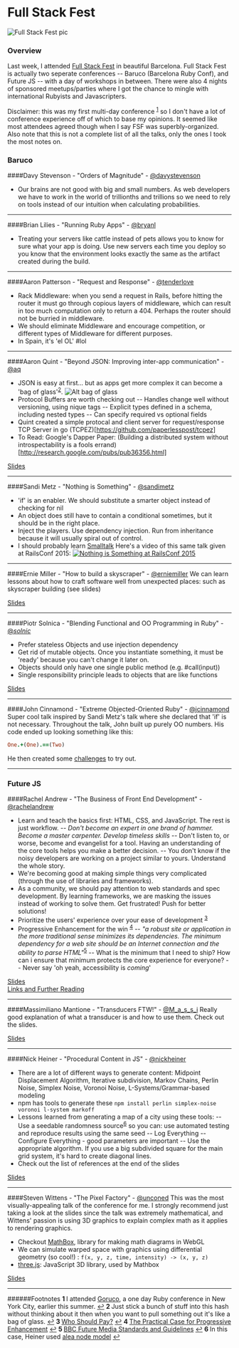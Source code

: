 # Full Stack Fest
![Full Stack Fest pic](https://s3-us-west-2.amazonaws.com/akievetphotos/fullstack.JPG)

### Overview

Last week, I attended [Full Stack Fest](http://fullstackfest.com/) in beautiful Barcelona. Full Stack Fest is actually two seperate conferences -- Baruco (Barcelona Ruby Conf), and Future JS -- with a day of workshops in between. There were also 4 nights of sponsored meetups/parties where I got the chance to mingle with international Rubyists and Javascripters.

Disclaimer: this was my first multi-day conference <sup id="a1">[1](#f1)</sup> so I don't have a lot of conference experience off of which to base my opinions. It seemed like most attendees agreed though when I say FSF was superbly-organized. Also note that this is not a complete list of all the talks, only the ones I took the most notes on.

### Baruco

####Davy Stevenson - "Orders of Magnitude" - [@davystevenson](https://twitter.com/davystevenson)
- Our brains are not good with big and small numbers. As web developers we have to work in the world of trillionths and trillions so we need to rely on tools instead of our intuition when calculating probabilities. 

---

####Brian Lilies - "Running Ruby Apps" - [@bryanl](https://twitter.com/bryanl)
- Treating your servers like cattle instead of pets allows you to know for sure what your app is doing. Use new servers each time you deploy so you know that the environment looks exactly the same as the artifact created during the build.

---


####Aaron Patterson - "Request and Response" - [@tenderlove](https://twitter.com/tenderlove)
- Rack Middleware: when you send a request in Rails, before hitting the router it must go through copious layers of middleware, which can result in too much computation only to return a 404. Perhaps the router should not be burried in middleware.
- We should eliminate Middleware and encourage competition, or different types of Middleware for different purposes.
- In Spain, it's 'el OL' #lol

---


####Aaron Quint - "Beyond JSON: Improving inter-app communication"  - [@aq](https://twitter.com/aq)
- JSON is easy at first... but as apps get more complex it can become a 'bag of glass'<sup id="a2">[2](#f2)</sup>.
![Alt bag of glass](http://assets.podomatic.net/ts/24/94/ff/eriknovak00/285%3E_8220534.jpg?1420722724)
- Protocol Buffers are worth checking out
-- Handles change well without versioning, using nique tags
-- Explicit types defined in a schema, including nested types
-- Can specify required vs optional fields
- Quint created a simple protocal and client server for request/response TCP Server in go (TCPEZ)[https://github.com/paperlesspost/tcpez]
- To Read: Google's Dapper Paper: (Building a distributed system without introspectability is a fools errand)[http://research.google.com/pubs/pub36356.html]

[Slides](https://speakerdeck.com/aq/beyond-json-improving-inter-app-communication)

---


####Sandi Metz - "Nothing is Something" - [@sandimetz](https://twitter.com/sandimetz)
- 'if' is an enabler. We should substitute a smarter object instead of checking for nil
- An object does still have to contain a conditional sometimes, but it should be in the right place.
- Inject the players. Use dependency injection. Run from inheritance because it will usually spiral out of control.
- I should probably learn [Smalltalk](https://en.wikipedia.org/wiki/Smalltalk)
Here's a video of this same talk given at RailsConf 2015:
[![Nothing is Something at RailsConf 2015](http://img.youtube.com/vi/29MAL8pJImQ/0.jpg)](https://www.youtube.com/watch?v=29MAL8pJImQ)

---

####Ernie Miller - "How to build a skyscraper" - [@erniemiller](https://twitter.com/erniemiller)
We can learn lessons about how to craft software well from unexpected places: such as skyscraper building (see slides)

[Slides](https://speakerdeck.com/erniemiller/how-to-build-a-skyscraper)

---

####Piotr Solnica - "Blending Functional and OO Programming in Ruby" - [@_solnic_](https://twitter.com/_solnic_)
- Prefer stateless Objects and use injection dependency
- Get rid of mutable objects. Once you instantiate something, it must be 'ready' because you can't change it later on.
- Objects should only have one single public method (e.g. #call(input))
- Single responsibility principle leads to objects that are like functions

[Slides](https://speakerdeck.com/solnic/blending-functional-and-oo-programming-in-ruby)

---

####John Cinnamond - "Extreme Objected-Oriented Ruby" - [@jcinnamond](https://twitter.com/jcinnamond)
Super cool talk inspired by Sandi Metz's talk where she declared that 'if' is not necessary. Throughout the talk, John built up purely OO numbers. 
His code ended up looking something like this:

```ruby
One.+(One).==(Two)
```

He then created some [challenges](https://github.com/jcinnamond/oo-ruby) to try out.

---

### Future JS

####Rachel Andrew - "The Business of Front End Development" - [@rachelandrew](https://twitter.com/rachelandrew)
- Learn and teach the basics first: HTML, CSS, and JavaScript. The rest is just workflow.
-- *Don't become an expert in one brand of hammer. Become a master carpenter. Develop timeless skills*
-- Don't listen to, or worse, become and evangelist for a tool. Having an understanding of the core tools helps you make a better decision.
-- You don't know if the noisy developers are working on a project similar to yours. Understand the whole story.
- We're becoming good at making simple things very complicated (through the use of libraries and frameworks).
- As a community, we should pay attention to web standards and spec development. By learning frameworks, we are masking the issues instead of working to solve them. Get frustrated! Push for better solutions!
- Prioritize the users' experience over your ease of development <sup id="a3">[3](#f3)</sup>
- Progressive Enhancement for the win <sup id="a4">[4](#f4)</sup>
-- *"a robust site or application in the more traditional sense minimizes its dependencies. The minimum dependency for a web site should be an Internet connection and the ability to parse HTML"*<sup id="a5">[5](#f5)</sup>
-- What is the minimum that I need to ship? How can i ensure that minimum protects the core experience for everyone?
-- Never say 'oh yeah, accessibility is *coming*'

[Slides](https://speakerdeck.com/rachelandrew/the-business-of-front-end-development)
<br />
[Links and Further Reading](https://rachelandrew.co.uk/presentations/business-of-front-end?utm_content=buffer9dcc0&utm_medium=social&utm_source=twitter.com&utm_campaign=buffer)

---

####Massimiliano Mantione - "Transducers FTW!" - [@M_a_s_s_i](https://twitter.com/M_a_s_s_i)
Really good explanation of what a transducer is and how to use them. Check out the slides.

[Slides](http://massimiliano-mantione.github.io/talks/FutureJs2015Transducers/GHP/index.html#/)

---

####Nick Heiner - "Procedural Content in JS" - [@nickheiner](https://twitter.com/nickheiner)
- There are a lot of different ways to generate content: Midpoint Displacement Algorithm, Iterative subdivision, Markov Chains, Perlin Noise, Simplex Noise, Voronoi Noise, L-Systems/Grammar-based modeling
- npm has tools to generate these `npm install perlin simplex-noise voronoi l-system markoff`
- Lessons learned from generating a map of a city using these tools:
-- Use a seedable randomness source<sup id="a6">[6](#f6)</sup> so you can: use automated testing and reproduce results using the same seed
-- Log Everything
-- Configure Everything - good parameters are important
-- Use the appropriate algorithm. If you use a big subdivided square for the main grid system, it's hard to create diagonal lines.
- Check out the list of references at the end of the slides

[Slides](https://onedrive.live.com/view.aspx?resid=C175B9B686F66FD!138013&ithint=file%2cpptx&app=PowerPoint&authkey=!AAAHyDZV_VELntg)

---

####Steven Wittens - "The Pixel Factory" - [@unconed](https://twitter.com/unconed)
This was the most visually-appealing talk of the conference for me. I strongly recommend just taking a look at the slides since the talk was extremely mathematical, and Wittens' passion is using 3D graphics to explain complex math as it applies to rendering graphics.
- Checkout [MathBox](https://github.com/unconed/MathBox.js), library for making math diagrams in WebGL
- We can simulate warped space with graphics using differential geometry (so cool!) : `f(x, y, z, time, intensity) -> (x, y, z)`
- [three.js](http://threejs.org/): JavaScript 3D library, used by Mathbox

[Slides](http://acko.net/files/gltalks/pixelfactory/online.html#0)

---




######Footnotes
 <b id="f1" > 1 </b> I attended [Goruco](http://goruco.com/), a one day Ruby conference in New York City, earlier this summer. [↩](#a1)
 <b id="f2" > 2 </b> Just stick a bunch of stuff into this hash without thinking about it then when you want to pull something out it's like a bag of glass. [↩](#a2)
 <b id="f3" > 3 </b> [Who Should Pay?](https://www.aaron-gustafson.com/notebook/who-should-pay/) [↩](#a3)
 <b id="f4" > 4 </b> [The Practical Case for Progressive Enhancement](http://sixtwothree.org/posts/the-practical-case-for-progressive-enhancement) [↩](#a4)
 <b id="f5" > 5 </b> [BBC Future Media Standards and Guidelines](http://www.bbc.co.uk/guidelines/futuremedia/accessibility/html/progressive-enhancement.shtml) [↩](#a5)
 <b id="f6" > 6 </b> In this case, Heiner used [alea node model](https://github.com/coverslide/node-alea) [↩](#a6)

